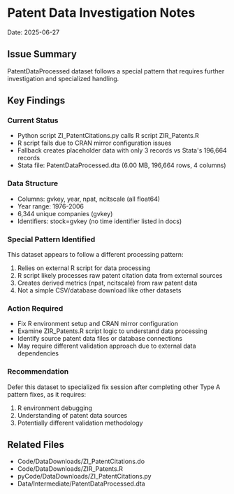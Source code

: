 # Patent Data Investigation Notes

Date: 2025-06-27

## Issue Summary
PatentDataProcessed dataset follows a special pattern that requires further investigation and specialized handling.

## Key Findings

### Current Status
- Python script ZI_PatentCitations.py calls R script ZIR_Patents.R
- R script fails due to CRAN mirror configuration issues
- Fallback creates placeholder data with only 3 records vs Stata's 196,664 records
- Stata file: PatentDataProcessed.dta (6.00 MB, 196,664 rows, 4 columns)

### Data Structure
- Columns: gvkey, year, npat, ncitscale (all float64)
- Year range: 1976-2006
- 6,344 unique companies (gvkey)
- Identifiers: stock=gvkey (no time identifier listed in docs)

### Special Pattern Identified
This dataset appears to follow a different processing pattern:
1. Relies on external R script for data processing
2. R script likely processes raw patent citation data from external sources
3. Creates derived metrics (npat, ncitscale) from raw patent data
4. Not a simple CSV/database download like other datasets

### Action Required
- Fix R environment setup and CRAN mirror configuration
- Examine ZIR_Patents.R script logic to understand data processing
- Identify source patent data files or database connections
- May require different validation approach due to external data dependencies

### Recommendation
Defer this dataset to specialized fix session after completing other Type A pattern fixes, as it requires:
1. R environment debugging
2. Understanding of patent data sources
3. Potentially different validation methodology

## Related Files
- Code/DataDownloads/ZI_PatentCitations.do
- Code/DataDownloads/ZIR_Patents.R  
- pyCode/DataDownloads/ZI_PatentCitations.py
- Data/Intermediate/PatentDataProcessed.dta